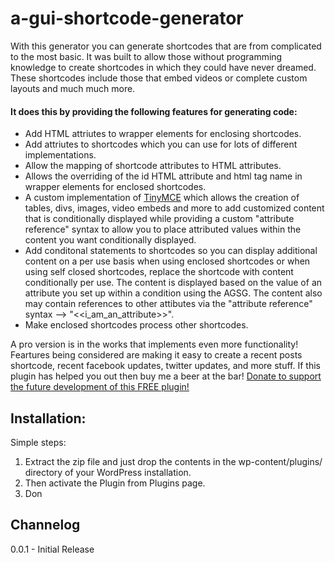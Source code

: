 a-gui-shortcode-generator
=========================
With this generator you can generate shortcodes that are from complicated to the most basic.  It was built to allow those without programming knowledge to create shortcodes in which they could have never dreamed.
These shortcodes include those that embed videos or complete custom layouts and much much more.

#### It does this by providing the following features for generating code:
* Add HTML attriutes to wrapper elements for enclosing shortcodes.
* Add attriutes to shortcodes which you can use for lots of different implementations.
* Allow the mapping of shortcode attributes to HTML attributes.
* Allows the overriding of the id HTML attribute and html tag name in wrapper elements for enclosed shortcodes.
* A custom implementation of <a href="http://tinymce.com/" target="_blank" title="TinyMCE">TinyMCE</a> which allows the creation of tables, divs, images, video embeds and more to add customized content that is conditionally displayed while providing a custom "attribute reference" syntax to allow you to place attributed values within the content you want conditionally displayed.
* Add conditonal statements to shortcodes so you can display additional content on a per use basis when using enclosed shortcodes or when using self closed shortcodes, replace the shortcode with content conditionally per use. The content is displayed based on the value of an attribute you set up within a condition using the AGSG. The content also may contain references to other attibutes via the "attribute reference" syntax --> "&lt;&lt;i_am_an_attribute&gt;&gt;".
* Make enclosed shortcodes process other shortcodes.
   
A pro version is in the works that implements even more functionality!  Feartures being considered are making it easy to create a recent posts shortcode, recent facebook updates, twitter updates, and more stuff.
 If this plugin has helped you out then buy me a beer at the bar! <a target="_blank" href="https://www.paypal.com/us/cgi-bin/webscr?cmd=_flow&SESSION=MbR34ArD7X0ecLR9elSOxj9ZNg5JSTHtJsdhcajRVGkmR48AW6EMhoU4uju&dispatch=5885d80a13c0db1f8e263663d3faee8d66f31424b43e9a70645c907a6cbd8fb4" title="Buy me a Beer!">Donate to support the future development of this FREE plugin!</a>

## Installation:
Simple steps:

1. Extract the zip file and just drop the contents in the wp-content/plugins/ directory of your WordPress installation.
2. Then activate the Plugin from Plugins page.
3. Don

## Channelog
0.0.1 - Initial Release

